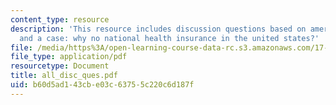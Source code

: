 ```yaml
---
content_type: resource
description: 'This resource includes discussion questions based on american exceptionalism
  and a case: why no national health insurance in the united states?'
file: /media/https%3A/open-learning-course-data-rc.s3.amazonaws.com/17-317-u-s-social-policy-spring-2006/b60d5ad143cbe03c63755c220c6d187f_all_disc_ques.pdf
file_type: application/pdf
resourcetype: Document
title: all_disc_ques.pdf
uid: b60d5ad1-43cb-e03c-6375-5c220c6d187f
---
```

